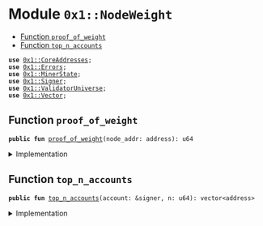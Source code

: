 
<a name="0x1_NodeWeight"></a>

# Module `0x1::NodeWeight`



-  [Function `proof_of_weight`](#0x1_NodeWeight_proof_of_weight)
-  [Function `top_n_accounts`](#0x1_NodeWeight_top_n_accounts)


<pre><code><b>use</b> <a href="CoreAddresses.md#0x1_CoreAddresses">0x1::CoreAddresses</a>;
<b>use</b> <a href="Errors.md#0x1_Errors">0x1::Errors</a>;
<b>use</b> <a href="MinerState.md#0x1_MinerState">0x1::MinerState</a>;
<b>use</b> <a href="Signer.md#0x1_Signer">0x1::Signer</a>;
<b>use</b> <a href="ValidatorUniverse.md#0x1_ValidatorUniverse">0x1::ValidatorUniverse</a>;
<b>use</b> <a href="Vector.md#0x1_Vector">0x1::Vector</a>;
</code></pre>



<a name="0x1_NodeWeight_proof_of_weight"></a>

## Function `proof_of_weight`



<pre><code><b>public</b> <b>fun</b> <a href="NodeWeight.md#0x1_NodeWeight_proof_of_weight">proof_of_weight</a>(node_addr: address): u64
</code></pre>



<details>
<summary>Implementation</summary>


<pre><code><b>public</b> <b>fun</b> <a href="NodeWeight.md#0x1_NodeWeight_proof_of_weight">proof_of_weight</a> (node_addr: address): u64 {
  // Calculate the weight/voting power for the next round.
  // TODO: This assumes that validator passed the validation threshold this epoch, perhaps double check here.
  <a href="MinerState.md#0x1_MinerState_get_epochs_mining">MinerState::get_epochs_mining</a>(node_addr)
}
</code></pre>



</details>

<a name="0x1_NodeWeight_top_n_accounts"></a>

## Function `top_n_accounts`



<pre><code><b>public</b> <b>fun</b> <a href="NodeWeight.md#0x1_NodeWeight_top_n_accounts">top_n_accounts</a>(account: &signer, n: u64): vector&lt;address&gt;
</code></pre>



<details>
<summary>Implementation</summary>


<pre><code><b>public</b> <b>fun</b> <a href="NodeWeight.md#0x1_NodeWeight_top_n_accounts">top_n_accounts</a>(account: &signer, n: u64): vector&lt;address&gt; {

  <b>assert</b>(<a href="Signer.md#0x1_Signer_address_of">Signer::address_of</a>(account) == <a href="CoreAddresses.md#0x1_CoreAddresses_LIBRA_ROOT_ADDRESS">CoreAddresses::LIBRA_ROOT_ADDRESS</a>(), <a href="Errors.md#0x1_Errors_requires_role">Errors::requires_role</a>(140101));

  // <b>let</b> eligible_validators = <a href="Vector.md#0x1_Vector_empty">Vector::empty</a>&lt;address&gt;();

  //Get all validators from Validator Universe and then find the eligible validators
  <b>let</b> eligible_validators = <a href="ValidatorUniverse.md#0x1_ValidatorUniverse_get_eligible_validators">ValidatorUniverse::get_eligible_validators</a>(account);
  // <b>let</b> val_uni_length = <a href="Vector.md#0x1_Vector_length">Vector::length</a>&lt;address&gt;(&validators_universe);

  // <b>let</b> k = 0;
  // <b>while</b>(k &lt; val_uni_length){
  //   <b>let</b> addr = *<a href="Vector.md#0x1_Vector_borrow">Vector::borrow</a>&lt;address&gt;(&validators_universe, k);

  //   // consensus case 1 and 2, allow inclusion into the next validator set.
  //   <b>if</b> (<a href="Cases.md#0x1_Cases_get_case">Cases::get_case</a>(addr) == 1 || <a href="Cases.md#0x1_Cases_get_case">Cases::get_case</a>(addr) == 2){
  //     <a href="Vector.md#0x1_Vector_push_back">Vector::push_back</a>&lt;address&gt;(&<b>mut</b> eligible_validators, addr)
  //   };
  //   k = k + 1;
  // };

  <b>let</b> length = <a href="Vector.md#0x1_Vector_length">Vector::length</a>&lt;address&gt;(&eligible_validators);

  // Scenario: The universe of validators is under the limit of the BFT consensus.
  // If n is greater than or equal <b>to</b> accounts vector length - <b>return</b> the vector.
  <b>if</b>(length &lt;= n) <b>return</b> eligible_validators;

  // <a href="Vector.md#0x1_Vector">Vector</a> <b>to</b> store each address's node_weight
  <b>let</b> weights = <a href="Vector.md#0x1_Vector_empty">Vector::empty</a>&lt;u64&gt;();
  <b>let</b> k = 0;
  <b>while</b> (k &lt; length) {

    <b>let</b> cur_address = *<a href="Vector.md#0x1_Vector_borrow">Vector::borrow</a>&lt;address&gt;(&eligible_validators, k);
    // Ensure that this address is an active validator
    <a href="Vector.md#0x1_Vector_push_back">Vector::push_back</a>&lt;u64&gt;(&<b>mut</b> weights, <a href="NodeWeight.md#0x1_NodeWeight_proof_of_weight">proof_of_weight</a>(cur_address));
    k = k + 1;
  };

  // Sorting the accounts vector based on value (weights).
  // Bubble sort algorithm
  <b>let</b> i = 0;
  <b>while</b> (i &lt; length){
    <b>let</b> j = 0;
    <b>while</b>(j &lt; length-i-1){

      <b>let</b> value_j = *(<a href="Vector.md#0x1_Vector_borrow">Vector::borrow</a>&lt;u64&gt;(&weights, j));
      <b>let</b> value_jp1 = *(<a href="Vector.md#0x1_Vector_borrow">Vector::borrow</a>&lt;u64&gt;(&weights, j+1));
      <b>if</b>(value_j &gt; value_jp1){
        <a href="Vector.md#0x1_Vector_swap">Vector::swap</a>&lt;u64&gt;(&<b>mut</b> weights, j, j+1);
        <a href="Vector.md#0x1_Vector_swap">Vector::swap</a>&lt;address&gt;(&<b>mut</b> eligible_validators, j, j+1);
      };
      j = j + 1;
    };
    i = i + 1;
  };

  // Reverse <b>to</b> have sorted order - high <b>to</b> low.
  <a href="Vector.md#0x1_Vector_reverse">Vector::reverse</a>&lt;address&gt;(&<b>mut</b> eligible_validators);

  <b>let</b> diff = length - n;
  <b>while</b>(diff&gt;0){
    <a href="Vector.md#0x1_Vector_pop_back">Vector::pop_back</a>(&<b>mut</b> eligible_validators);
    diff =  diff - 1;
  };

  <b>return</b> eligible_validators
}
</code></pre>



</details>


[//]: # ("File containing references which can be used from documentation")
[ACCESS_CONTROL]: https://github.com/libra/lip/blob/master/lips/lip-2.md
[ROLE]: https://github.com/libra/lip/blob/master/lips/lip-2.md#roles
[PERMISSION]: https://github.com/libra/lip/blob/master/lips/lip-2.md#permissions
